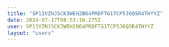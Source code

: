 ```yaml
---
title: "SP11VZNJSCK3WEH2B64PRDFTG1TCP5J6QSR4THYYZ"
date: 2024-07-17T08:53:16.275Z
user: SP11VZNJSCK3WEH2B64PRDFTG1TCP5J6QSR4THYYZ
layout: "users"
---
```

    